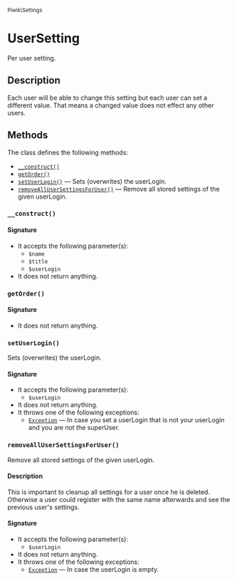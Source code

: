 <small>Piwik\Settings</small>

UserSetting
===========

Per user setting.

Description
-----------

Each user will be able to change this setting but each user can set a different value. That means
a changed value does not effect any other users.


Methods
-------

The class defines the following methods:

- [`__construct()`](#__construct)
- [`getOrder()`](#getorder)
- [`setUserLogin()`](#setuserlogin) &mdash; Sets (overwrites) the userLogin.
- [`removeAllUserSettingsForUser()`](#removeallusersettingsforuser) &mdash; Remove all stored settings of the given userLogin.

<a name="__construct" id="__construct"></a>
### `__construct()`

#### Signature

- It accepts the following parameter(s):
    - `$name`
    - `$title`
    - `$userLogin`
- It does not return anything.

<a name="getorder" id="getorder"></a>
### `getOrder()`

#### Signature

- It does not return anything.

<a name="setuserlogin" id="setuserlogin"></a>
### `setUserLogin()`

Sets (overwrites) the userLogin.

#### Signature

- It accepts the following parameter(s):
    - `$userLogin`
- It does not return anything.
- It throws one of the following exceptions:
    - [`Exception`](http://php.net/class.Exception) &mdash; In case you set a userLogin that is not your userLogin and you are not the superUser.

<a name="removeallusersettingsforuser" id="removeallusersettingsforuser"></a>
### `removeAllUserSettingsForUser()`

Remove all stored settings of the given userLogin.

#### Description

This is important to cleanup all settings for a user once he
is deleted. Otherwise a user could register with the same name afterwards and see the previous user's settings.

#### Signature

- It accepts the following parameter(s):
    - `$userLogin`
- It does not return anything.
- It throws one of the following exceptions:
    - [`Exception`](http://php.net/class.Exception) &mdash; In case the userLogin is empty.

